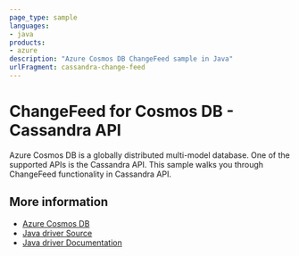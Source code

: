 ```yaml
---
page_type: sample
languages:
- java
products:
- azure
description: "Azure Cosmos DB ChangeFeed sample in Java"
urlFragment: cassandra-change-feed
---
```


# ChangeFeed for Cosmos DB - Cassandra API
Azure Cosmos DB is a globally distributed multi-model database. One of the supported APIs is the Cassandra API. This sample walks you through ChangeFeed functionality in Cassandra API.

## More information

- [Azure Cosmos DB](https://docs.microsoft.com/azure/cosmos-db/introduction)
- [Java driver Source](https://github.com/datastax/java-driver)
- [Java driver Documentation](https://docs.datastax.com/en/developer/java-driver/)
